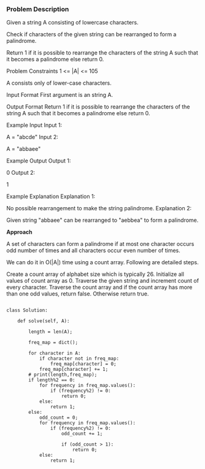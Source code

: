 ### Problem Description

Given a string A consisting of lowercase characters.

Check if characters of the given string can be rearranged to form a palindrome.

Return 1 if it is possible to rearrange the characters of the string A such that it becomes a palindrome else return 0.



Problem Constraints
1 <= |A| <= 105

A consists only of lower-case characters.



Input Format
First argument is an string A.



Output Format
Return 1 if it is possible to rearrange the characters of the string A such that it becomes a palindrome else return 0.



Example Input
Input 1:

 A = "abcde"
Input 2:

 A = "abbaee"


Example Output
Output 1:

 0
Output 2:

 1


Example Explanation
Explanation 1:

 No possible rearrangement to make the string palindrome.
Explanation 2:

 Given string "abbaee" can be rearranged to "aebbea" to form a palindrome.

**Approach**

A set of characters can form a palindrome if at most one character occurs odd number of times and all characters occur even number of times.

We can do it in O(|A|) time using a count array.
Following are detailed steps.

Create a count array of alphabet size which is typically 26. Initialize all values of count array as 0.
Traverse the given string and increment count of every character.
Traverse the count array and if the count array has more than one odd values, return false. Otherwise return true.

```

class Solution:

    def solve(self, A):

        length = len(A);

        freq_map = dict();

        for character in A:
            if character not in freq_map:
                freq_map[character] = 0;
            freq_map[character] += 1;
        # print(length,freq_map);
        if length%2 == 0:
            for frequency in freq_map.values():
                if (frequency%2) != 0:
                    return 0;
            else:
                return 1;
        else:
            odd_count = 0;
            for frequency in freq_map.values():
                if (frequency%2) != 0:
                    odd_count += 1;
                    
                    if (odd_count > 1):
                        return 0;
            else:
                return 1;

```
